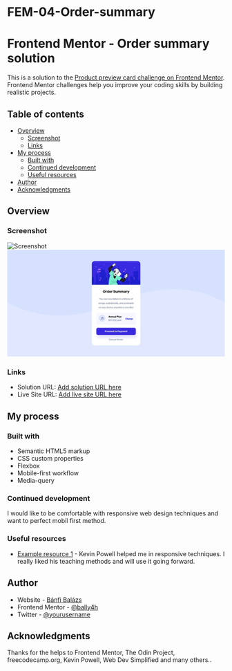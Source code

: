 # FEM-04-Order-summary
# Frontend Mentor - Order summary solution

This is a solution to the [Product preview card challenge on Frontend Mentor](https://www.frontendmentor.io/challenges/order-summary-component-QlPmajDUj). Frontend Mentor challenges help you improve your coding skills by building realistic projects. 

## Table of contents

- [Overview](#overview)
  - [Screenshot](#screenshot)
  - [Links](#links)
- [My process](#my-process)
  - [Built with](#built-with)
  - [Continued development](#continued-development)
  - [Useful resources](#useful-resources)
- [Author](#author)
- [Acknowledgments](#acknowledgments)


## Overview

### Screenshot

![Screenshot](./images/screenshotMobil.jpg)
![Screenshot](./images/screenshotDesktop.jpg)


### Links

- Solution URL: [Add solution URL here](https://github.com/BalazsBanfi/FEM-04-Order-summary)
- Live Site URL: [Add live site URL here](https://balazsbanfi.github.io/FEM-04-Order-summary/)

## My process

### Built with

- Semantic HTML5 markup
- CSS custom properties
- Flexbox
- Mobile-first workflow
- Media-query


### Continued development

I would like to be comfortable with responsive web design techniques and want to perfect mobil first method.


### Useful resources

- [Example resource 1](https://www.kevinpowell.co/) - Kevin Powell helped me in responsive techniques. I really liked his teaching methods and will use it going forward.


## Author

- Website - [Bánfi Balázs](https://github.com/BalazsBanfi)
- Frontend Mentor - [@bally4h](https://www.frontendmentor.io/profile/bally4h)
- Twitter - [@yourusername](https://www.twitter.com/yourusername)

## Acknowledgments

Thanks for the helps to Frontend Mentor, The Odin Project, freecodecamp.org, Kevin Powell, Web Dev Simplified and many others..